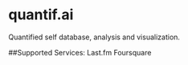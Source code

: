 # quantif.ai
Quantified self database, analysis and visualization. 

##Supported Services:
Last.fm
Foursquare
